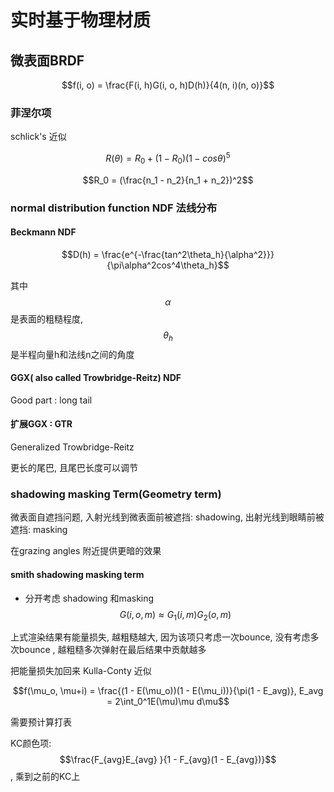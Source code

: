 # 实时基于物理材质



## 微表面BRDF

$$f(i, o) = \frac{F(i, h)G(i, o, h)D(h)}{4(n, i)(n, o)}$$

### 菲涅尔项

schlick's 近似

$$R(\theta) = R_0 + (1 - R_0)(1 - cos \theta)^5$$

$$R_0 = (\frac{n_1 - n_2}{n_1 + n_2})^2$$

### normal distribution function NDF 法线分布 

#### Beckmann NDF

$$D(h) = \frac{e^{-\frac{tan^2\theta_h}{\alpha^2}}}{\pi\alpha^2cos^4\theta_h}$$

其中 $$\alpha$$是表面的粗糙程度, $$\theta_h$$是半程向量h和法线n之间的角度

#### GGX( also called Trowbridge-Reitz) NDF

Good part : long tail

#### 扩展GGX : GTR

 Generalized Trowbridge-Reitz

更长的尾巴, 且尾巴长度可以调节

### shadowing masking Term(Geometry term)

微表面自遮挡问题, 入射光线到微表面前被遮挡: shadowing, 出射光线到眼睛前被遮挡: masking

在grazing angles 附近提供更暗的效果



#### smith shadowing masking term

- 分开考虑 shadowing 和masking $$G(i, o, m) \approx G_1(i, m)G_2(o, m)$$



上式渲染结果有能量损失, 越粗糙越大, 因为该项只考虑一次bounce, 没有考虑多次bounce , 越粗糙多次弹射在最后结果中贡献越多

把能量损失加回来 Kulla-Conty 近似 

$$f(\mu_o, \mu+i) = \frac{(1 - E(\mu_o))(1 - E(\mu_i))}{\pi(1 - E_avg)}, E_avg = 2\int_0^1E(\mu)\mu d\mu$$

需要预计算打表

KC颜色项: $$\frac{F_{avg}E_{avg} }{1 - F_{avg}(1 - E_{avg})}$$, 乘到之前的KC上